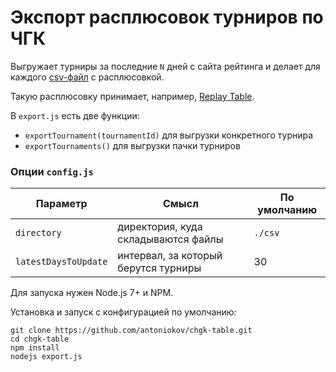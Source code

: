 # Экспорт расплюсовок турниров по ЧГК

Выгружает турниры за последние `N` дней с сайта рейтинга 
и делает для каждого [csv-файл](htttps://replaytable.com/assets/csv/chgk/4109.csv) с расплюсовкой.

Такую расплюсовку принимает, например, [Replay Table](https://replaytable.com/examples/chgk/2015-2016).

В `export.js` есть две функции: 
* `exportTournament(tournamentId)` для выгрузки конкретного турнира
* `exportTournaments()` для выгрузки пачки турниров

### Опции `config.js`

| Параметр | Смысл | По умолчанию |
|----------|-------|--------------|
| `directory` | директория, куда складываются файлы | `./csv` |
| `latestDaysToUpdate` | интервал, за который берутся турниры | 30 |

Для запуска нужен Node.js 7+ и NPM.

Установка и запуск с конфигурацией по умолчанию:
```
git clone https://github.com/antoniokov/chgk-table.git
cd chgk-table
npm install
nodejs export.js
```
